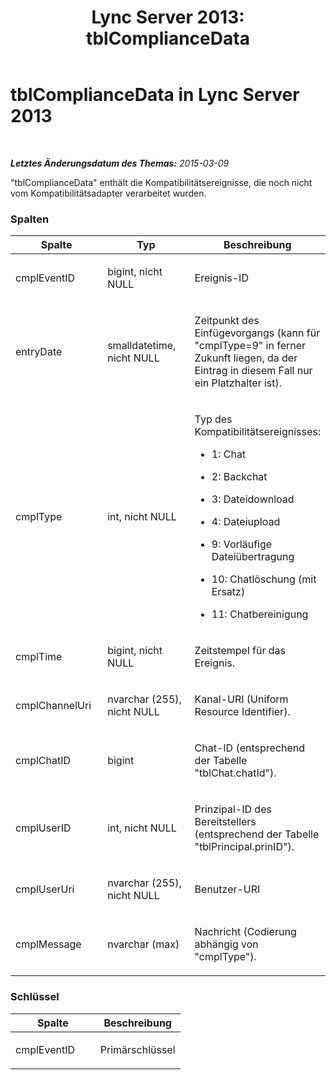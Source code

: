 ﻿---
title: 'Lync Server 2013: tblComplianceData'
TOCTitle: tblComplianceData
ms:assetid: 05b28f9b-4aba-4b69-ba8d-2ceeb6cbfaac
ms:mtpsurl: https://technet.microsoft.com/de-de/library/Gg558606(v=OCS.15)
ms:contentKeyID: 49293050
ms.date: 05/19/2016
mtps_version: v=OCS.15
ms.translationtype: HT
---

# tblComplianceData in Lync Server 2013

 

_**Letztes Änderungsdatum des Themas:** 2015-03-09_

"tblComplianceData" enthält die Kompatibilitätsereignisse, die noch nicht vom Kompatibilitätsadapter verarbeitet wurden.

### Spalten

<table>
<colgroup>
<col style="width: 33%" />
<col style="width: 33%" />
<col style="width: 33%" />
</colgroup>
<thead>
<tr class="header">
<th>Spalte</th>
<th>Typ</th>
<th>Beschreibung</th>
</tr>
</thead>
<tbody>
<tr class="odd">
<td><p>cmplEventID</p></td>
<td><p>bigint, nicht NULL</p></td>
<td><p>Ereignis-ID</p></td>
</tr>
<tr class="even">
<td><p>entryDate</p></td>
<td><p>smalldatetime, nicht NULL</p></td>
<td><p>Zeitpunkt des Einfügevorgangs (kann für &quot;cmplType=9&quot; in ferner Zukunft liegen, da der Eintrag in diesem Fall nur ein Platzhalter ist).</p></td>
</tr>
<tr class="odd">
<td><p>cmplType</p></td>
<td><p>int, nicht NULL</p></td>
<td><p>Typ des Kompatibilitätsereignisses:</p>
<ul>
<li><p>1: Chat</p></li>
<li><p>2: Backchat</p></li>
<li><p>3: Dateidownload</p></li>
<li><p>4: Dateiupload</p></li>
<li><p>9: Vorläufige Dateiübertragung</p></li>
<li><p>10: Chatlöschung (mit Ersatz)</p></li>
<li><p>11: Chatbereinigung</p></li>
</ul></td>
</tr>
<tr class="even">
<td><p>cmplTime</p></td>
<td><p>bigint, nicht NULL</p></td>
<td><p>Zeitstempel für das Ereignis.</p></td>
</tr>
<tr class="odd">
<td><p>cmplChannelUri</p></td>
<td><p>nvarchar (255), nicht NULL</p></td>
<td><p>Kanal-URI (Uniform Resource Identifier).</p></td>
</tr>
<tr class="even">
<td><p>cmplChatID</p></td>
<td><p>bigint</p></td>
<td><p>Chat-ID (entsprechend der Tabelle &quot;tblChat.chatId&quot;).</p></td>
</tr>
<tr class="odd">
<td><p>cmplUserID</p></td>
<td><p>int, nicht NULL</p></td>
<td><p>Prinzipal-ID des Bereitstellers (entsprechend der Tabelle &quot;tblPrincipal.prinID&quot;).</p></td>
</tr>
<tr class="even">
<td><p>cmplUserUri</p></td>
<td><p>nvarchar (255), nicht NULL</p></td>
<td><p>Benutzer-URI</p></td>
</tr>
<tr class="odd">
<td><p>cmplMessage</p></td>
<td><p>nvarchar (max)</p></td>
<td><p>Nachricht (Codierung abhängig von &quot;cmplType&quot;).</p></td>
</tr>
</tbody>
</table>


### Schlüssel

<table>
<colgroup>
<col style="width: 50%" />
<col style="width: 50%" />
</colgroup>
<thead>
<tr class="header">
<th>Spalte</th>
<th>Beschreibung</th>
</tr>
</thead>
<tbody>
<tr class="odd">
<td><p>cmplEventID</p></td>
<td><p>Primärschlüssel</p></td>
</tr>
</tbody>
</table>

